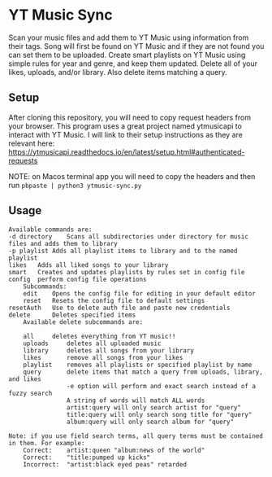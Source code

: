 # YT Music Sync

Scan your music files and add them to YT Music using information from their tags.
Song will first be found on YT Music and if they are not found you can set them to be uploaded.
Create smart playlists on YT Music using simple rules for year and genre, and keep them updated.
Delete all of your likes, uploads, and/or library. Also delete items matching a query.

## Setup

After cloning this repository, you will need to copy request headers from your browser.
This program uses a great project named ytmusicapi to interact with YT Music. I will link to their setup instructions as they are relevant here: https://ytmusicapi.readthedocs.io/en/latest/setup.html#authenticated-requests

NOTE: on Macos terminal app you will need to copy the headers and then run `pbpaste | python3 ytmusic-sync.py`

## Usage
```
Available commands are:
-d directory	Scans all subdirectories under directory for music files and adds them to library
-p playlist	Adds all playlist items to library and to the named playlist
likes	Adds all liked songs to your library
smart	Creates and updates playlists by rules set in config file
config	perform config file operations
	Subcommands:
	edit	Opens the config file for editing in your default editor
	reset	Resets the config file to default settings
resetAuth	Use to delete auth file and paste new credentials
delete		Deletes specified items
	Available delete subcommands are:

	all		deletes everything from YT music!!
	uploads		deletes all uploaded music
	library		deletes all songs from your library
	likes		remove all songs from your likes
	playlist	removes all playlists or specified playlist by name
	query		delete items that match a query from uploads, library, and likes
				-e option will perform and exact search instead of a fuzzy search
				A string of words will match ALL words
				artist:query will only search artist for "query"
				title:query will only search song title for "query"
				album:query will only search album for "query"

Note: if you use field search terms, all query terms must be contained in them. For example:
	Correct:	artist:queen "album:news of the world"
	Correct:	"title:pumped up kicks"
	Incorrect:	"artist:black eyed peas" retarded
```
